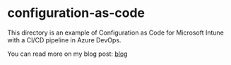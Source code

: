 # configuration-as-code
This directory is an example of Configuration as Code for Microsoft Intune with a CI/CD pipeline in Azure DevOps.

You can read more on my blog post: [blog](https://blog.daeio.com/posts/intune-cac)

